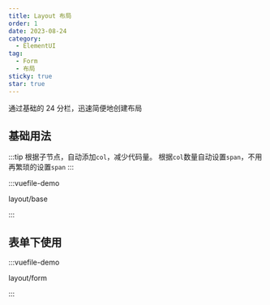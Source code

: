 ```yaml
---
title: Layout 布局
order: 1
date: 2023-08-24
category:
  - ElementUI
tag:
  - Form
  - 布局
sticky: true
star: true
---
```


通过基础的 24 分栏，迅速简便地创建布局


## 基础用法

:::tip
根据子节点，自动添加<code>col</code>，减少代码量。
根据<code>col</code>数量自动设置<code>span</code>，不用再繁琐的设置<code>span</code>
:::

:::vuefile-demo 

layout/base

:::

## 表单下使用

:::vuefile-demo 

layout/form

:::


